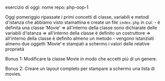  esercizio di oggi:
 nome repo: php-oop-1

 Oggi pomeriggio ripassate i primi concetti di classe, variabili e metodi d'istanza che abbiamo visto stamattina e create un file `index.php` in cui:
    - è definita una classe ‘Movie’
    => all'interno della classe sono dichiarate delle variabili d'istanza
    => all'interno della classe è definito un costruttore
    => all'interno della classe è definito almeno un metodo
    - vengono istanziati almeno due oggetti ‘Movie’ e stampati a schermo i valori delle relative proprietà

Bonus 1:
Modificare la classe Movie in modo che accetti piú di un genere.

Bonus 2:
Creare un layout completo per stampare a schermo una lista di movies.